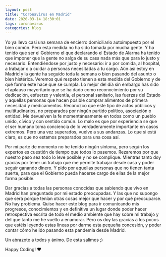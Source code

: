 ```yaml
---
layout: post
title: "Coronavirus en Madrid"
date: 2020-03-14 18:30:01
tags: coronavirus
categories: blog
---
```


Yo ya llevo casi una semana de encierro domiciliario autoimpuesto por el bien común. Pero esta medida no ha sido tomada por mucha gente.
Y ha tenido que ser el Gobierno el que declarando el Estado de Alarma ha tenido que imponer que la gente no salga de su casa nada más que para lo justo y necesario.
Entendiéndose por justo y necesario: ir a por comida, al hospital, a trabajar o a cuidar a personas necesitadas a tu cargo.
Aún así estoy en Madrid y la gente ha seguido toda la semana o bien pasando del asunto o bien histérica. Veremos qué respeto tienen a esta medida del Gobierno y de qué forma éste hace que se cumpla.
Lo mejor del día sin embargo has sido el aplauso mayoritario que se ha dado como reconocimiento por su dedicación, esfuerzo y valentía, el personal sanitario, las fuerzas del
Estado y aquellas personas que hacen posible comprar alimentos de primera necesidad y medicamentos.
Reconozco que este tipo de actos públicos y multitudinarios, no preparados por ningún partido político, asociación o entidad. Me devuelven la fe momentáneamente en todos como un pueblo unido, cívico y con sentido común.
Lo malo es que por experiencia se que el ser humano toma conciencia de lo verdaderamente importante en casos extremos. Pero una vez superados, vuelve a sus andanzas. Lo que si está claro, es que no estamos preparados
para una cosa así.

Por mi parte de momento no he tenido ningún síntoma, pero según los expertos es cuestión de tiempo que todos lo pasemos. Rezaremos por que nuestro paso sea todo lo leve posible y no se complique.
Mientras tanto doy gracias por tener un trabajo que me permite trabajar desde casa y poder seguir ganando dinero. Y pido por aquellas personas que no tienen tanta suerte, para que
el Gobierno pueda hacerse cargo de ellas de la mejor forma posible.

Dar gracias a todas las personas conocidas que sabiendo que vivo en Madrid han preguntado por mi estado preocupadas. Y las que no supongo que será porque tenían otras cosas mejor que hacer y por qué preocuparse. No hay problema.
Quise hacer este blog para ir comunicando mis progresos, conocimientos y en definitiva un lugar donde poder hacer retrospectiva escrita de todo el medio ambiente que hay sobre mi trabajo y del que tanto me he vuelto a enamorar.
Pero os doy las gracias a los pocos que estéis leyendo estas lineas por darme esta pequeña concesión, y poder contar cómo he ido pasando esta pandemia desde Madrid.

Un abrazote a todos y ánimo.
De esta salimos ;)

Happy Coding! ❤️
